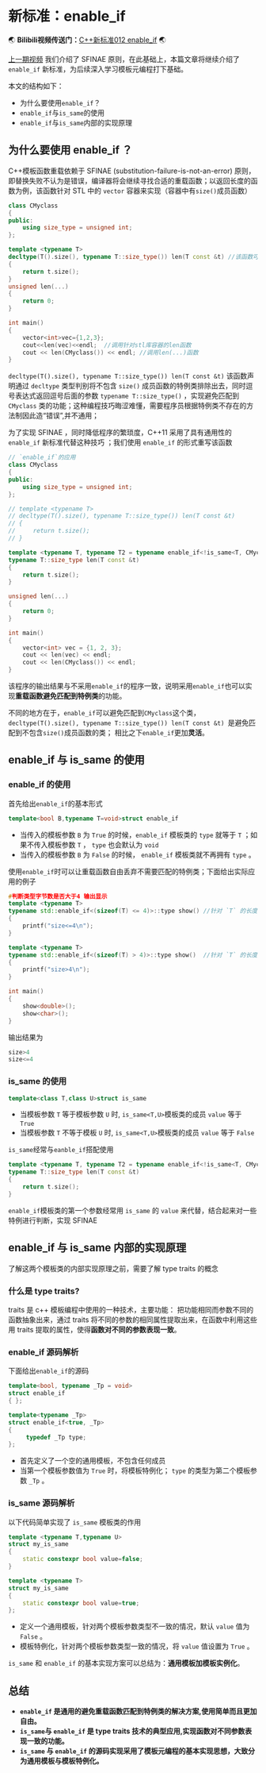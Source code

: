# 新标准：enable_if

:earth_asia: **Bilibili视频传送门：**[C++新标准012  enable_if](https://www.bilibili.com/video/BV1Tv4y1N73A?spm_id_from=333.999.0.0&vd_source=0184d13a7c21515c19c1cdb9230751c8) :earth_asia:

[上一期视频](https://www.bilibili.com/video/BV1yr4y1t7qo?spm_id_from=333.999.0.0&vd_source=0184d13a7c21515c19c1cdb9230751c8) 我们介绍了 SFINAE 原则，在此基础上，本篇文章将继续介绍了 `enable_if` 新标准，为后续深入学习模板元编程打下基础。


本文的结构如下：
- 为什么要使用`enable_if`？
- `enable_if`与`is_same`的使用
- `enable_if`与`is_same`内部的实现原理


## 为什么要使用 enable_if ？

C++模板函数重载依赖于 SFINAE (substitution-failure-is-not-an-error) 原则，即替换失败不认为是错误，编译器将会继续寻找合适的重载函数；以返回长度的函数为例，该函数针对 STL 中的  `vector` 容器来实现（容器中有`size()`成员函数）

```c++
class CMyclass
{
public:
    using size_type = unsigned int;
};

template <typename T>
decltype(T().size(), typename T::size_type()) len(T const &t) //该函数可以避免匹配到 CMyclass 类
{
    return t.size();
}
unsigned len(...)
{
    return 0;
}

int main()
{
    vector<int>vec={1,2,3};
    cout<<len(vec)<<endl;  //调用针对stl库容器的len函数
    cout << len(CMyclass()) << endl; //调用len(...)函数
}
```
`decltype(T().size(), typename T::size_type()) len(T const &t)` 该函数声明通过 `decltype` 类型判别将不包含 `size()` 成员函数的特例类排除出去，同时逗号表达式返回逗号后面的参数 `typename T::size_type()` ，实现避免匹配到 `CMyclass` 类的功能；这种编程技巧晦涩难懂，需要程序员根据特例类不存在的方法制因此造“错误”,并不通用；

为了实现 SFINAE ，同时降低程序的繁琐度，C++11 采用了具有通用性的 `enable_if` 新标准代替这种技巧 ；我们使用 `enable_if` 的形式重写该函数
```c++
// `enable_if`的应用
class CMyclass
{
public:
    using size_type = unsigned int;
};

// template <typename T>  
// decltype(T().size(), typename T::size_type()) len(T const &t)
// {
//     return t.size();
// }

template <typename T, typename T2 = typename enable_if<!is_same<T, CMyclass>::value>::type> //`enable_if`形式
typename T::size_type len(T const &t)
{
    return t.size();
}

unsigned len(...)
{
    return 0;
}

int main()
{
    vector<int> vec = {1, 2, 3};
    cout << len(vec) << endl;
    cout << len(CMyclass()) << endl;
}
```
该程序的输出结果与不采用`enable_if`的程序一致，说明采用`enable_if`也可以实现**重载函数避免匹配到特例类**的功能。

不同的地方在于，`enable_if`可以避免匹配到`CMyclass`这个类，`decltype(T().size(), typename T::size_type()) len(T const &t) `是避免匹配到不包含`size()`成员函数的类；
相比之下`enable_if`更加**灵活**。

##  enable_if 与 is_same 的使用

###  enable_if 的使用

首先给出`enable_if`的基本形式
```c++
template<bool B,typename T=void>struct enable_if
```
- 当传入的模板参数 `B` 为 `True` 的时候，`enable_if` 模板类的 `type` 就等于 `T` ；如果不传入模板参数 `T` ， `type` 也会默认为 `void` 
- 当传入的模板参数 `B` 为 `False` 的时候， `enable_if` 模板类就不再拥有 `type` 。

使用`enable_if`时可以让重载函数自由丢弃不需要匹配的特例类；下面给出实际应用的例子

```c++
#判断类型字节数是否大于4 输出显示
template <typename T>
typename std::enable_if<(sizeof(T) <= 4)>::type show() //针对 `T` 的长度小于等于4的情况生效
{
    printf("size<=4\n");
}

template <typename T>
typename std::enable_if<(sizeof(T) > 4)>::type show()  //针对 `T` 的长度大于4的情况生效
{
    printf("size>4\n");
}

int main()
{
    show<double>();
    show<char>();
}
```
输出结果为
```c++
size>4
size<=4
```


### is_same 的使用

```c++
template<class T,class U>struct is_same
```
- 当模板参数 `T` 等于模板参数 `U` 时, `is_same<T,U>`模板类的成员 `value` 等于 `True`
- 当模板参数 `T` 不等于模板 `U` 时, `is_same<T,U>`模板类的成员 `value` 等于 `False`

`is_same`经常与`eanble_if`搭配使用
```c++
template <typename T, typename T2 = typename enable_if<!is_same<T, CMyclass>::value>::type> //`enable_if`形式
typename T::size_type len(T const &t)
{
    return t.size();
}
```
`enable_if`模板类的第一个参数经常用 `is_same` 的 `value` 来代替，结合起来对一些特例进行判断，实现 SFINAE



##  enable_if 与 is_same 内部的实现原理

了解这两个模板类的内部实现原理之前，需要了解 type traits 的概念

### 什么是  type traits?

 traits  是 c++ 模板编程中使用的一种技术，主要功能： 
 把功能相同而参数不同的函数抽象出来，通过  traits  将不同的参数的相同属性提取出来，在函数中利用这些用  traits  提取的属性，使得**函数对不同的参数表现一致**。

### enable_if 源码解析

下面给出`enable_if`的源码
```c++
template<bool, typename _Tp = void>
struct enable_if
{ };

template<typename _Tp>
struct enable_if<true, _Tp>
{ 
     typedef _Tp type; 
};
```
- 首先定义了一个空的通用模板，不包含任何成员
- 当第一个模板参数值为 `True` 时，将模板特例化； `type` 的类型为第二个模板参数 `_Tp` 。

###  is_same 源码解析

以下代码简单实现了 `is_same` 模板类的作用
```c++
template <typename T,typename U>
struct my_is_same
{
    static constexpr bool value=false;
}

template <typename T>
struct my_is_same
{
    static constexpr bool value=true;
};
```
- 定义一个通用模板，针对两个模板参数类型不一致的情况，默认 `value` 值为 `False` 。
- 模板特例化，针对两个模板参数类型一致的情况，将 `value` 值设置为 `True` 。

 `is_same` 和 `enable_if` 的基本实现方案可以总结为：**通用模板加模板实例化**。


## 总结

- **`enable_if` 是通用的避免重载函数匹配到特例类的解决方案,使用简单而且更加自由。**
- **`is_same`与 `enable_if` 是 type traits 技术的典型应用,实现函数对不同参数表现一致的功能。**
- **`is_same` 与 `enable_if` 的源码实现采用了模板元编程的基本实现思想，大致分为通用模板与模板特例化。**
